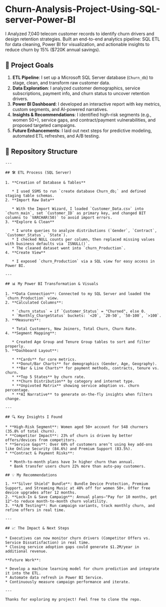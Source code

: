 # Churn-Analysis-Project-Using-SQL-server-Power-BI
I Analyzed 7,040 telecom customer records to identify churn drivers and design retention strategies. Built an end-to-end analytics pipeline: SQL ETL for data cleaning, Power BI for visualization, and actionable insights to reduce churn by 15% ($720K annual savings).

## 🚀 Project Goals

1. **ETL Pipeline**: I set up a Microsoft SQL Server database (`Churn_db`) to stage, clean, and transform raw customer data.
2. **Data Exploration**: I analyzed customer demographics, service subscriptions, payment info, and churn status to uncover retention drivers.
3. **Power BI Dashboard**: I developed an interactive report with key metrics, custom segments, and AI-powered narratives.
4. **Insights & Recommendations**: I identified high-risk segments (e.g., women 50+), service gaps, and contract/payment vulnerabilities, and proposed targeted campaigns.
5. **Future Enhancements**: I laid out next steps for predictive modeling, automated ETL refreshes, and A/B testing.

## 📂 Repository Structure

```
---

## 🛠️ ETL Process (SQL Server)

1. **Creation of Database & Tables**

   * I used SSMS to run `create database Churn_db;` and defined staging table schemas.
2. **Import Raw Data**

   * With the Import Wizard, I loaded `Customer_Data.csv` into `churn_main`, set `Customer_ID` as primary key, and changed BIT columns to `VARCHAR(50)` to avoid import errors.
3. **Explore & Clean**

   * I wrote queries to analyze distributions (`Gender`, `Contract`, `Customer_Status`, `State`).
   * I checked NULL counts per column, then replaced missing values with business defaults via `ISNULL()`.
   * The cleaned dataset went into `churn_Production`.
4. **Create View**

   * I exposed `churn_Production` via a SQL view for easy access in Power BI.

---

## 📊 My Power BI Transformation & Visuals

1. **Data Connection**: Connected to my SQL Server and loaded the `churn_Production` view.
2. **Calculated Columns**:

   * `churn_status` = if `Customer_Status` = "Churned", else 0.
   * `Monthly_ChargeStatus` buckets: `<20`, `20-50`, `50-100`, `>100`.
3. **Measures**:

   * Total Customers, New Joiners, Total Churn, Churn Rate.
4. **Segment Mapping**:

   * Created Age Group and Tenure Group tables to sort and filter properly.
5. **Dashboard Layout**:

   * **Cards** for core metrics.
   * **Donut/Bar Charts** for demographics (Gender, Age, Geography).
   * **Bar & Line Charts** for payment methods, contracts, tenure vs. churn.
   * **Top 5 States** by churn rate.
   * **Churn Distribution** by category and internet type.
   * **Unpivoted Matrix** showing service adoption vs. churn percentage.
   * **AI Narrative** to generate on-the-fly insights when filters change.

---

## 🔍 Key Insights I Found

* **High-Risk Segment**: Women aged 50+ account for 548 churners (35.8% of total churn).
* **Competitor Impact**: 23% of churn is driven by better offers/devices from competitors.
* **Service Gaps**: Over 60% of customers aren’t using key add-ons like Online Security (84.6%) and Premium Support (83.5%).
* **Contract & Payment Risks**:

  * Month-to-month plans have 3× higher churn than annual.
  * Bank transfer users churn 22% more than auto-pay customers.

## 💡 My Recommendations

1. **"Silver Shield" Bundle**: Bundle Device Protection, Premium Support, and Streaming Music at 40% off for women 50+. Offer free device upgrades after 12 months.
2. **Lock-In & Save Campaign**: Annual plans—"Pay for 10 months, get 12"—to reduce month-to-month churn volatility.
3. **A/B Testing**: Run campaign variants, track monthly churn, and refine offers in real time.

---

## 📈 The Impact & Next Steps

* Executives can now monitor churn drivers (Competitor Offers vs. Service Dissatisfaction) in real time.
* Closing service adoption gaps could generate $1.2M/year in additional revenue.

**Future Work**:

* Develop a machine learning model for churn prediction and integrate it into the ETL.
* Automate data refresh in Power BI Service.
* Continuously measure campaign performance and iterate.

---

Thanks for exploring my project! Feel free to clone the repo.
